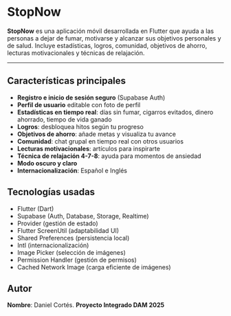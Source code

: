 # StopNow 

**StopNow** es una aplicación móvil desarrollada en Flutter que ayuda a las personas a dejar de fumar, motivarse y alcanzar sus objetivos personales y de salud. Incluye estadísticas, logros, comunidad, objetivos de ahorro, lecturas motivacionales y técnicas de relajación.

---

##  Características principales

- **Registro e inicio de sesión seguro** (Supabase Auth)
- **Perfil de usuario** editable con foto de perfil
- **Estadísticas en tiempo real**: días sin fumar, cigarros evitados, dinero ahorrado, tiempo de vida ganado
- **Logros**: desbloquea hitos según tu progreso
- **Objetivos de ahorro**: añade metas y visualiza tu avance
- **Comunidad**: chat grupal en tiempo real con otros usuarios
- **Lecturas motivacionales**: artículos para inspirarte
- **Técnica de relajación 4-7-8**: ayuda para momentos de ansiedad
- **Modo oscuro y claro**
- **Internacionalización**: Español e Inglés

##  Tecnologías usadas
- Flutter (Dart)
- Supabase (Auth, Database, Storage, Realtime)
- Provider (gestión de estado)
- Flutter ScreenUtil (adaptabilidad UI)
- Shared Preferences (persistencia local)
- Intl (internacionalización)
- Image Picker (selección de imágenes)
- Permission Handler (gestión de permisos)
- Cached Network Image (carga eficiente de imágenes)

##  Autor
**Nombre**: Daniel Cortés.
**Proyecto Integrado DAM 2025**
